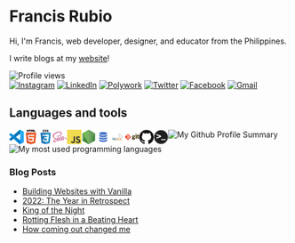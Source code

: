 # Francis Rubio
Hi, I'm Francis, web developer, designer, and educator from the Philippines.

I write blogs at my [website][website]!

![Profile views](https://gpvc.arturio.dev/teacherbuknoy)  
[![Instagram](https://img.shields.io/badge/Instagram-E4405F?style=for-the-badge&logo=instagram&logoColor=white)][instagram]
[![LinkedIn](https://img.shields.io/badge/LinkedIn-0077B5?style=for-the-badge&logo=linkedin&logoColor=white)][linkedin]
[![Polywork](https://img.shields.io/badge/polywork-543DE0?style=for-the-badge&logo=polywork&logoColor=white)][polywork]
[![Twitter](https://img.shields.io/badge/Twitter-1DA1F2?style=for-the-badge&logo=twitter&logoColor=white)][twitter]
[![Facebook](https://img.shields.io/badge/Facebook-1877F2?style=for-the-badge&logo=facebook&logoColor=white)][facebook]
[![Gmail](https://img.shields.io/badge/Gmail-D14836?style=for-the-badge&logo=gmail&logoColor=white)][gmail]

## Languages and tools

<img align="left" alt="Visual Studio Code" width="26px" src="https://raw.githubusercontent.com/github/explore/80688e429a7d4ef2fca1e82350fe8e3517d3494d/topics/visual-studio-code/visual-studio-code.png" />
<img align="left" alt="HTML5" width="26px" src="https://raw.githubusercontent.com/github/explore/80688e429a7d4ef2fca1e82350fe8e3517d3494d/topics/html/html.png" />
<img align="left" alt="CSS3" width="26px" src="https://raw.githubusercontent.com/github/explore/80688e429a7d4ef2fca1e82350fe8e3517d3494d/topics/css/css.png" />
<img align="left" alt="Sass" width="26px" src="https://raw.githubusercontent.com/github/explore/80688e429a7d4ef2fca1e82350fe8e3517d3494d/topics/sass/sass.png" />
<img align="left" alt="JavaScript" width="26px" src="https://raw.githubusercontent.com/github/explore/80688e429a7d4ef2fca1e82350fe8e3517d3494d/topics/javascript/javascript.png" />
<img align="left" alt="Node.js" width="26px" src="https://raw.githubusercontent.com/github/explore/80688e429a7d4ef2fca1e82350fe8e3517d3494d/topics/nodejs/nodejs.png" />
<img align="left" alt="SQL" width="26px" src="https://raw.githubusercontent.com/github/explore/80688e429a7d4ef2fca1e82350fe8e3517d3494d/topics/sql/sql.png" />
<img align="left" alt="MySQL" width="26px" src="https://raw.githubusercontent.com/github/explore/80688e429a7d4ef2fca1e82350fe8e3517d3494d/topics/mysql/mysql.png" />
<img align="left" alt="Git" width="26px" src="https://raw.githubusercontent.com/github/explore/80688e429a7d4ef2fca1e82350fe8e3517d3494d/topics/git/git.png" />
<img align="left" alt="GitHub" width="26px" src="https://raw.githubusercontent.com/github/explore/78df643247d429f6cc873026c0622819ad797942/topics/github/github.png" />
<img align="left" alt="HTML5" width="26px" src="https://raw.githubusercontent.com/github/explore/80688e429a7d4ef2fca1e82350fe8e3517d3494d/topics/terminal/terminal.png" />

![My Github Profile Summary](https://github-profile-summary-cards.vercel.app/api/cards/profile-details?username=teacherbuknoy&theme=vue)
![My most used programming languages](https://github-readme-stats.vercel.app/api/top-langs/?username=teacherbuknoy)

### Blog Posts
<!-- BLOG-POST-LIST:START -->
- [Building Websites with Vanilla](https://teacherbuknoy.netlify.app/writing/building-websites-with-vanilla/)
- [2022: The Year in Retrospect](https://teacherbuknoy.netlify.app/writing/2022-the-year-in-retrospect/)
- [King of the Night](https://teacherbuknoy.netlify.app/writing/king-of-the-night/)
- [Rotting Flesh in a Beating Heart](https://teacherbuknoy.netlify.app/literature/rotting-flesh-in-a-beating-heart/)
- [How coming out changed me](https://teacherbuknoy.netlify.app/writing/how-coming-out-changed-me/)
<!-- BLOG-POST-LIST:END -->

<!-- LINKS -->
[instagram]: https://instagram.com/teacherbuknoy
[linkedin]: https://www.linkedin.com/in/teacherbuknoy
[polywork]: https://www.polywork.com/teacherbuknoy
[twitter]: https://www.twitter.com/teacherbuknoy
[facebook]: https://www.facebook.com/teacherbuknoyofficial
[gmail]: mailto:devfrancisrubio@gmail.com
[website]: https://francisrubio.antaresph.dev

